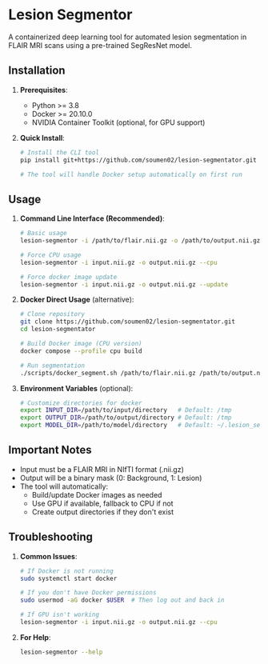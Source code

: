 # Lesion Segmentor

A containerized deep learning tool for automated lesion segmentation in FLAIR MRI scans using a pre-trained SegResNet model.

## Installation

1. **Prerequisites**:
   - Python >= 3.8
   - Docker >= 20.10.0
   - NVIDIA Container Toolkit (optional, for GPU support)

2. **Quick Install**:
   ```bash
   # Install the CLI tool
   pip install git+https://github.com/soumen02/lesion-segmentator.git

   # The tool will handle Docker setup automatically on first run
   ```

## Usage

1. **Command Line Interface (Recommended)**:
   ```bash
   # Basic usage
   lesion-segmentor -i /path/to/flair.nii.gz -o /path/to/output.nii.gz

   # Force CPU usage
   lesion-segmentor -i input.nii.gz -o output.nii.gz --cpu

   # Force docker image update
   lesion-segmentor -i input.nii.gz -o output.nii.gz --update
   ```

2. **Docker Direct Usage** (alternative):
   ```bash
   # Clone repository
   git clone https://github.com/soumen02/lesion-segmentator.git
   cd lesion-segmentator

   # Build Docker image (CPU version)
   docker compose --profile cpu build

   # Run segmentation
   ./scripts/docker_segment.sh /path/to/flair.nii.gz /path/to/output.nii.gz
   ```

3. **Environment Variables** (optional):
   ```bash
   # Customize directories for docker
   export INPUT_DIR=/path/to/input/directory   # Default: /tmp
   export OUTPUT_DIR=/path/to/output/directory # Default: /tmp
   export MODEL_DIR=/path/to/model/directory   # Default: ~/.lesion_segmentor
   ```

## Important Notes

- Input must be a FLAIR MRI in NIfTI format (.nii.gz)
- Output will be a binary mask (0: Background, 1: Lesion)
- The tool will automatically:
  - Build/update Docker images as needed
  - Use GPU if available, fallback to CPU if not
  - Create output directories if they don't exist

## Troubleshooting

1. **Common Issues**:
   ```bash
   # If Docker is not running
   sudo systemctl start docker

   # If you don't have Docker permissions
   sudo usermod -aG docker $USER  # Then log out and back in

   # If GPU isn't working
   lesion-segmentor -i input.nii.gz -o output.nii.gz --cpu
   ```

2. **For Help**:
   ```bash
   lesion-segmentor --help
   ```